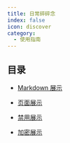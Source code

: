 ```yaml
---
title: 日常碎碎念
index: false
icon: discover
category:
  - 使用指南
---
```


## 目录

- [Markdown 展示](markdown.md)

- [页面展示](page.md)

- [禁用展示](disable.md)

- [加密展示](encrypt.md)
